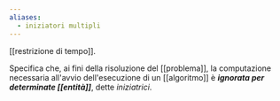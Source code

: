 ```yaml
---
aliases:
  - iniziatori multipli
---
```


[[restrizione di tempo]].

Specifica che, ai fini della risoluzione del [[problema]], la computazione necessaria all'avvio dell'esecuzione di un [[algoritmo]] è ***ignorata per determinate [[entità]]***, dette *iniziatrici*.
